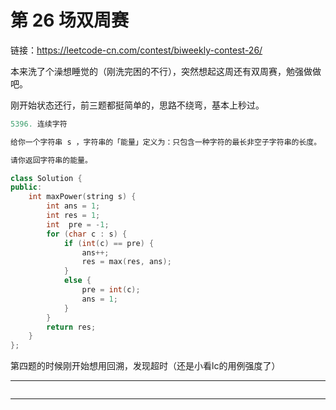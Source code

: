 # 第 26 场双周赛

链接：https://leetcode-cn.com/contest/biweekly-contest-26/

本来洗了个澡想睡觉的（刚洗完困的不行），突然想起这周还有双周赛，勉强做做吧。

刚开始状态还行，前三题都挺简单的，思路不绕弯，基本上秒过。

```c++
5396. 连续字符 

给你一个字符串 s ，字符串的「能量」定义为：只包含一种字符的最长非空子字符串的长度。

请你返回字符串的能量。

class Solution {
public:
	int maxPower(string s) {
		int ans = 1;
		int res = 1;
		int  pre = -1;
		for (char c : s) {
			if (int(c) == pre) {
				ans++;
				res = max(res, ans);
			}
			else {
				pre = int(c);
				ans = 1;
			}
		}
		return res;
	}
};

```



第四题的时候刚开始想用回溯，发现超时（还是小看lc的用例强度了）



---

```c++

```

---



